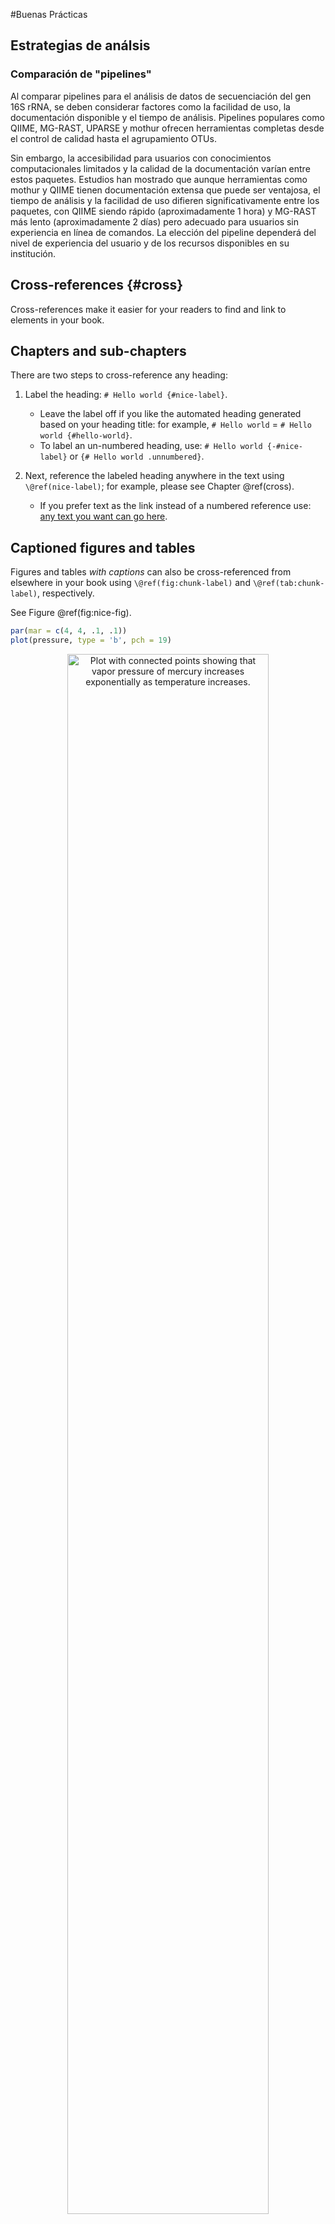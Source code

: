 #Buenas Prácticas

## Estrategias de análsis

### Comparación de "pipelines"

Al comparar pipelines para el análisis de datos de secuenciación del gen 16S rRNA, se deben considerar factores como la facilidad de uso, la documentación disponible y el tiempo de análisis. Pipelines populares como QIIME, MG-RAST, UPARSE y mothur ofrecen herramientas completas desde el control de calidad hasta el agrupamiento OTUs.


Sin embargo, la accesibilidad para usuarios con conocimientos computacionales limitados y la calidad de la documentación varían entre estos paquetes. Estudios han mostrado que aunque herramientas como mothur y QIIME tienen documentación extensa que puede ser ventajosa, el tiempo de análisis y la facilidad de uso difieren significativamente entre los paquetes, con QIIME siendo rápido (aproximadamente 1 hora) y MG-RAST más lento (aproximadamente 2 días) pero adecuado para usuarios sin experiencia en línea de comandos. La elección del pipeline dependerá del nivel de experiencia del usuario y de los recursos disponibles en su institución.

## Cross-references {#cross}

Cross-references make it easier for your readers to find and link to elements in your book.

## Chapters and sub-chapters

There are two steps to cross-reference any heading:

1. Label the heading: `# Hello world {#nice-label}`. 
    - Leave the label off if you like the automated heading generated based on your heading title: for example, `# Hello world` = `# Hello world {#hello-world}`.
    - To label an un-numbered heading, use: `# Hello world {-#nice-label}` or `{# Hello world .unnumbered}`.

1. Next, reference the labeled heading anywhere in the text using `\@ref(nice-label)`; for example, please see Chapter \@ref(cross). 
    - If you prefer text as the link instead of a numbered reference use: [any text you want can go here](#cross).

## Captioned figures and tables

Figures and tables *with captions* can also be cross-referenced from elsewhere in your book using `\@ref(fig:chunk-label)` and `\@ref(tab:chunk-label)`, respectively.

See Figure \@ref(fig:nice-fig).


```r
par(mar = c(4, 4, .1, .1))
plot(pressure, type = 'b', pch = 19)
```

<div class="figure" style="text-align: center">
<img src="02-cross-refs_files/figure-html/nice-fig-1.png" alt="Plot with connected points showing that vapor pressure of mercury increases exponentially as temperature increases." width="80%" />
<p class="caption">(\#fig:nice-fig)Here is a nice figure!</p>
</div>

Don't miss Table \@ref(tab:nice-tab).


```r
knitr::kable(
  head(pressure, 10), caption = 'Here is a nice table!',
  booktabs = TRUE
)
```



Table: (\#tab:nice-tab)Here is a nice table!

| temperature| pressure|
|-----------:|--------:|
|           0|   0.0002|
|          20|   0.0012|
|          40|   0.0060|
|          60|   0.0300|
|          80|   0.0900|
|         100|   0.2700|
|         120|   0.7500|
|         140|   1.8500|
|         160|   4.2000|
|         180|   8.8000|

La geocomputación ha evolucionado significativamente en las últimas décadas 






